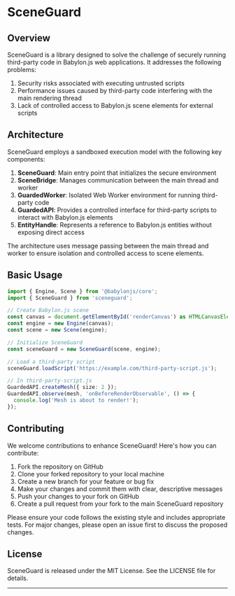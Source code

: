 # SceneGuard

## Overview

SceneGuard is a library designed to solve the challenge of securely running third-party code in Babylon.js web applications. It addresses the following problems:

1. Security risks associated with executing untrusted scripts
2. Performance issues caused by third-party code interfering with the main rendering thread
3. Lack of controlled access to Babylon.js scene elements for external scripts

## Architecture

SceneGuard employs a sandboxed execution model with the following key components:

1. **SceneGuard**: Main entry point that initializes the secure environment
2. **SceneBridge**: Manages communication between the main thread and worker
3. **GuardedWorker**: Isolated Web Worker environment for running third-party code
4. **GuardedAPI**: Provides a controlled interface for third-party scripts to interact with Babylon.js elements
5. **EntityHandle**: Represents a reference to Babylon.js entities without exposing direct access

The architecture uses message passing between the main thread and worker to ensure isolation and controlled access to scene elements.

## Basic Usage

```typescript
import { Engine, Scene } from '@babylonjs/core';
import { SceneGuard } from 'sceneguard';

// Create Babylon.js scene
const canvas = document.getElementById('renderCanvas') as HTMLCanvasElement;
const engine = new Engine(canvas);
const scene = new Scene(engine);

// Initialize SceneGuard
const sceneGuard = new SceneGuard(scene, engine);

// Load a third-party script
sceneGuard.loadScript('https://example.com/third-party-script.js');

// In third-party-script.js
GuardedAPI.createMesh({ size: 2 });
GuardedAPI.observe(mesh, 'onBeforeRenderObservable', () => {
  console.log('Mesh is about to render!');
});
```

## Contributing

We welcome contributions to enhance SceneGuard! Here's how you can contribute:

1. Fork the repository on GitHub
2. Clone your forked repository to your local machine
3. Create a new branch for your feature or bug fix
4. Make your changes and commit them with clear, descriptive messages
5. Push your changes to your fork on GitHub
6. Create a pull request from your fork to the main SceneGuard repository

Please ensure your code follows the existing style and includes appropriate tests. For major changes, please open an issue first to discuss the proposed changes.

## License

SceneGuard is released under the MIT License. See the LICENSE file for details.

----
